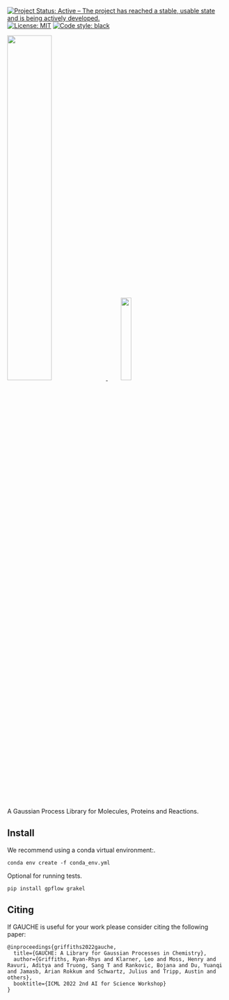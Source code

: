 [![Project Status: Active – The project has reached a stable, usable state and is being actively developed.](https://www.repostatus.org/badges/latest/active.svg)](https://www.repostatus.org/#active)
[![License: MIT](https://img.shields.io/badge/License-MIT-yellow.svg)](https://opensource.org/licenses/MIT)
<a href="https://github.com/psf/black"><img alt="Code style: black" src="https://img.shields.io/badge/code%20style-black-000000.svg"></a>

<p align="left">
  <a href="https://github.com/anonymousauthors/gauche">
    <img src="https://raw.githubusercontent.com/leojklarner/gauche/main/imgs/gauche_logo.png" width="45%" />
    <img src="https://github.com/leojklarner/gauche/blob/main/imgs/gauche.gif?raw=true" width="22%" hspace="30"/>
  </a>
</p>

A Gaussian Process Library for Molecules, Proteins and Reactions.

## Install

We recommend using a conda virtual environment:.
```
conda env create -f conda_env.yml
```

Optional for running tests.
```
pip install gpflow grakel
```
## Citing

If GAUCHE is useful for your work please consider citing the following paper:

```
@inproceedings{griffiths2022gauche,
  title={GAUCHE: A Library for Gaussian Processes in Chemistry},
  author={Griffiths, Ryan-Rhys and Klarner, Leo and Moss, Henry and Ravuri, Aditya and Truong, Sang T and Rankovic, Bojana and Du, Yuanqi and Jamasb, Arian Rokkum and Schwartz, Julius and Tripp, Austin and others},
  booktitle={ICML 2022 2nd AI for Science Workshop}
}
```
